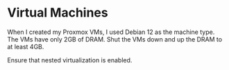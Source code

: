 # Virtual Machines

When I created my Proxmox VMs, I used Debian 12 as the machine type. The VMs have only 2GB of DRAM. Shut the VMs down and up the DRAM to at least 4GB.

Ensure that nested virtualization is enabled.

<figure><img src="../../../.gitbook/assets/Screenshot 2025-06-29 104244.png" alt=""><figcaption></figcaption></figure>

